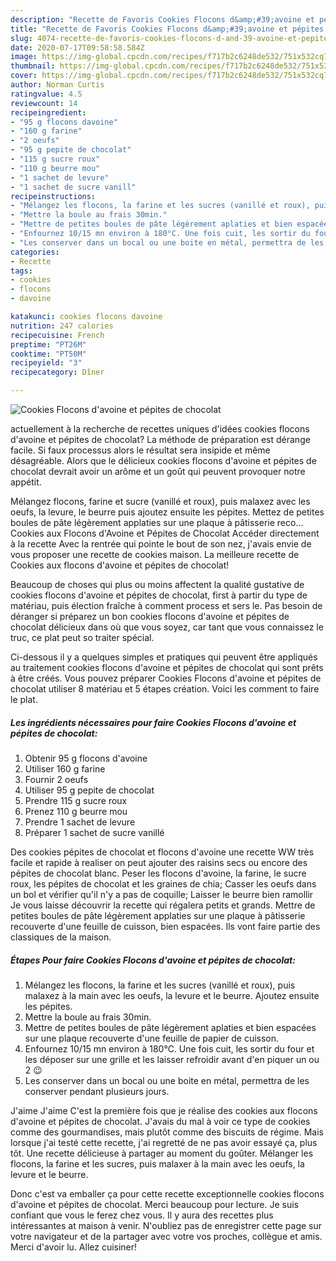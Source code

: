 ```yaml
---
description: "Recette de Favoris Cookies Flocons d&amp;#39;avoine et pépites de chocolat"
title: "Recette de Favoris Cookies Flocons d&amp;#39;avoine et pépites de chocolat"
slug: 4074-recette-de-favoris-cookies-flocons-d-and-39-avoine-et-pepites-de-chocolat
date: 2020-07-17T09:58:58.584Z
image: https://img-global.cpcdn.com/recipes/f717b2c6248de532/751x532cq70/cookies-flocons-davoine-et-pepites-de-chocolat-photo-principale-de-la-recette.jpg
thumbnail: https://img-global.cpcdn.com/recipes/f717b2c6248de532/751x532cq70/cookies-flocons-davoine-et-pepites-de-chocolat-photo-principale-de-la-recette.jpg
cover: https://img-global.cpcdn.com/recipes/f717b2c6248de532/751x532cq70/cookies-flocons-davoine-et-pepites-de-chocolat-photo-principale-de-la-recette.jpg
author: Norman Curtis
ratingvalue: 4.5
reviewcount: 14
recipeingredient:
- "95 g flocons davoine"
- "160 g farine"
- "2 oeufs"
- "95 g pepite de chocolat"
- "115 g sucre roux"
- "110 g beurre mou"
- "1 sachet de levure"
- "1 sachet de sucre vanill"
recipeinstructions:
- "Mélangez les flocons, la farine et les sucres (vanillé et roux), puis malaxez à la main avec les oeufs, la levure et le beurre. Ajoutez ensuite les pépites."
- "Mettre la boule au frais 30min."
- "Mettre de petites boules de pâte légèrement aplaties et bien espacées sur une plaque recouverte d&#39;une feuille de papier de cuisson."
- "Enfournez 10/15 mn environ à 180°C. Une fois cuit, les sortir du four et les déposer sur une grille et les laisser refroidir avant d&#39;en piquer un ou 2 😉"
- "Les conserver dans un bocal ou une boite en métal, permettra de les conserver pendant plusieurs jours."
categories:
- Recette
tags:
- cookies
- flocons
- davoine

katakunci: cookies flocons davoine 
nutrition: 247 calories
recipecuisine: French
preptime: "PT26M"
cooktime: "PT50M"
recipeyield: "3"
recipecategory: Dîner

---
```



![Cookies Flocons d&#39;avoine et pépites de chocolat](https://img-global.cpcdn.com/recipes/f717b2c6248de532/751x532cq70/cookies-flocons-davoine-et-pepites-de-chocolat-photo-principale-de-la-recette.jpg)

actuellement à la recherche de recettes uniques d'idées cookies flocons d&#39;avoine et pépites de chocolat? La méthode de préparation est dérange facile. Si faux processus alors le résultat sera insipide et même désagréable. Alors que le délicieux cookies flocons d&#39;avoine et pépites de chocolat devrait avoir un arôme et un goût qui peuvent provoquer notre appétit.

Mélangez flocons, farine et sucre (vanillé et roux), puis malaxez avec les oeufs, la levure, le beurre puis ajoutez ensuite les pépites. Mettez de petites boules de pâte légèrement applaties sur une plaque à pâtisserie reco… Cookies aux Flocons d&#39;Avoine et Pépites de Chocolat Accéder directement à la recette Avec la rentrée qui pointe le bout de son nez, j&#39;avais envie de vous proposer une recette de cookies maison. La meilleure recette de Cookies aux flocons d&#39;avoine et pépites de chocolat!

Beaucoup de choses qui plus ou moins affectent la qualité gustative de cookies flocons d&#39;avoine et pépites de chocolat, first à partir du type de matériau, puis élection fraîche à comment process et sers le. Pas besoin de déranger si préparez un bon cookies flocons d&#39;avoine et pépites de chocolat délicieux dans où que vous soyez, car tant que vous connaissez le truc, ce plat peut so traiter spécial.


Ci-dessous il y a quelques simples et pratiques qui peuvent être appliqués au traitement cookies flocons d&#39;avoine et pépites de chocolat qui sont prêts à être créés. Vous pouvez préparer Cookies Flocons d&#39;avoine et pépites de chocolat utiliser 8 matériau et 5 étapes création. Voici les comment to faire le plat.

<!--inarticleads1-->

##### Les ingrédients nécessaires pour faire Cookies Flocons d&#39;avoine et pépites de chocolat:

1. Obtenir 95 g flocons d&#39;avoine
1. Utiliser 160 g farine
1. Fournir 2 oeufs
1. Utiliser 95 g pepite de chocolat
1. Prendre 115 g sucre roux
1. Prenez 110 g beurre mou
1. Prendre 1 sachet de levure
1. Préparer 1 sachet de sucre vanillé


Des cookies pépites de chocolat et flocons d&#39;avoine une recette WW très facile et rapide à realiser on peut ajouter des raisins secs ou encore des pépites de chocolat blanc. Peser les flocons d&#39;avoine, la farine, le sucre roux, les pépites de chocolat et les graines de chia; Casser les oeufs dans un bol et vérifier qu&#39;il n&#39;y a pas de coquille; Laisser le beurre bien ramollir Je vous laisse découvrir la recette qui régalera petits et grands. Mettre de petites boules de pâte légèrement applaties sur une plaque à pâtisserie recouverte d&#39;une feuille de cuisson, bien espacées. Ils vont faire partie des classiques de la maison. 

<!--inarticleads2-->

##### Étapes Pour faire Cookies Flocons d&#39;avoine et pépites de chocolat:

1. Mélangez les flocons, la farine et les sucres (vanillé et roux), puis malaxez à la main avec les oeufs, la levure et le beurre. Ajoutez ensuite les pépites.
1. Mettre la boule au frais 30min.
1. Mettre de petites boules de pâte légèrement aplaties et bien espacées sur une plaque recouverte d&#39;une feuille de papier de cuisson.
1. Enfournez 10/15 mn environ à 180°C. Une fois cuit, les sortir du four et les déposer sur une grille et les laisser refroidir avant d&#39;en piquer un ou 2 😉
1. Les conserver dans un bocal ou une boite en métal, permettra de les conserver pendant plusieurs jours.


J&#39;aime J&#39;aime C&#39;est la première fois que je réalise des cookies aux flocons d&#39;avoine et pépites de chocolat. J&#39;avais du mal à voir ce type de cookies comme des gourmandises, mais plutôt comme des biscuits de régime. Mais lorsque j&#39;ai testé cette recette, j&#39;ai regretté de ne pas avoir essayé ça, plus tôt. Une recette délicieuse à partager au moment du goûter. Mélanger les flocons, la farine et les sucres, puis malaxer à la main avec les oeufs, la levure et le beurre. 


Donc c'est va emballer ça pour cette recette exceptionnelle cookies flocons d&#39;avoine et pépites de chocolat. Merci beaucoup pour lecture. Je suis confiant que vous le ferez chez vous. Il y aura des recettes plus  intéressantes at maison à venir. N'oubliez pas de enregistrer cette page sur votre navigateur et de la partager avec votre vos proches, collègue et amis. Merci d'avoir lu. Allez cuisiner!
